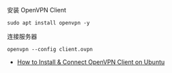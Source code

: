 
安装 OpenVPN Client
 
 ```
sudo apt install openvpn -y
 ```
 
 连接服务器
 
 ```
openvpn --config client.ovpn
 ```
 
 - [How to Install & Connect OpenVPN Client on Ubuntu](https://tecadmin.net/install-openvpn-client-on-ubuntu/)
